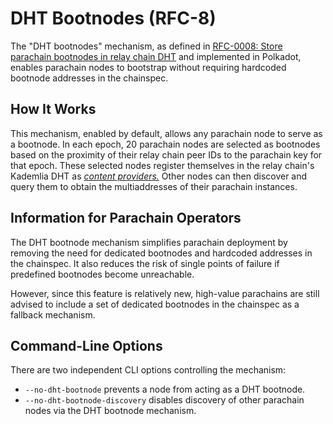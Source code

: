 # DHT Bootnodes (RFC-8)

The "DHT bootnodes" mechanism, as defined in [RFC-0008: Store parachain bootnodes in relay chain DHT](https://polkadot-fellows.github.io/RFCs/approved/0008-parachain-bootnodes-dht.html) and implemented in Polkadot, enables parachain nodes to bootstrap without requiring hardcoded bootnode addresses in the chainspec.

## How It Works

This mechanism, enabled by default, allows any parachain node to serve as a bootnode. In each epoch, 20 parachain nodes are selected as bootnodes based on the proximity of their relay chain peer IDs to the parachain key for that epoch. These selected nodes register themselves in the relay chain's Kademlia DHT as [_content providers._](https://github.com/libp2p/specs/tree/master/kad-dht#content-provider-advertisement-and-discovery) Other nodes can then discover and query them to obtain the multiaddresses of their parachain instances.

## Information for Parachain Operators

The DHT bootnode mechanism simplifies parachain deployment by removing the need for dedicated bootnodes and hardcoded addresses in the chainspec. It also reduces the risk of single points of failure if predefined bootnodes become unreachable.

However, since this feature is relatively new, high-value parachains are still advised to include a set of dedicated bootnodes in the chainspec as a fallback mechanism.

## Command-Line Options

There are two independent CLI options controlling the mechanism:

- `--no-dht-bootnode` prevents a node from acting as a DHT bootnode.
- `--no-dht-bootnode-discovery` disables discovery of other parachain nodes via the DHT bootnode mechanism.

